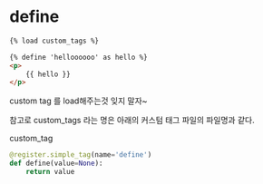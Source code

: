 # define

```html
{% load custom_tags %}

{% define 'helloooooo' as hello %}
<p>
    {{ hello }}
</p>
```



custom tag 를 load해주는것 잊지 말자~

참고로 custom_tags 라는 명은 아래의 커스텀 태그 파일의 파일명과 같다.



custom_tag

```python
@register.simple_tag(name='define')
def define(value=None):
    return value
```

